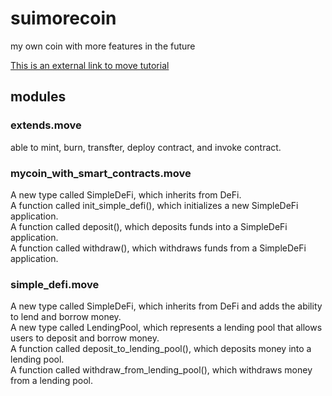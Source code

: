 # suimorecoin
my own coin with more features in the future

[This is an external link to move tutorial][def]



[def]: https://github.com/move-language/move/blob/main/language/documentation/tutorial/README.md

## modules

### extends.move
able to mint, burn, transfter, deploy contract, and invoke contract. <br /> 

### mycoin_with_smart_contracts.move
A new type called SimpleDeFi, which inherits from DeFi.<br /> 
A function called init_simple_defi(), which initializes a new SimpleDeFi application.<br /> 
A function called deposit(), which deposits funds into a SimpleDeFi application.<br /> 
A function called withdraw(), which withdraws funds from a SimpleDeFi application.<br /> 

### simple_defi.move
A new type called SimpleDeFi, which inherits from DeFi and adds the ability to lend and borrow money.<br /> 
A new type called LendingPool, which represents a lending pool that allows users to deposit and borrow money.<br /> 
A function called deposit_to_lending_pool(), which deposits money into a lending pool.<br /> 
A function called withdraw_from_lending_pool(), which withdraws money from a lending pool.<br /> 
